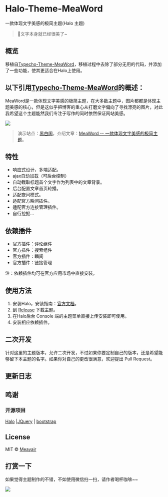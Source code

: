 # Halo-Theme-MeaWord
一款体现文字美感的极简主题(Halo 主题)

> 💖文字本身就已经很美了~

## 概览

移植自[Typecho-Theme-MeaWord](https://github.com/Meayair/Typecho-Theme-MeaWord)，移植过程中去除了部分无用的代码，并添加了一些功能，使其更适合在Halo上使用。

## 以下引用[Typecho-Theme-MeaWord](https://github.com/Meayair/Typecho-Theme-MeaWord)的概述：

MeaWord是一款体现文字美感的极简主题，在大多数主题中，图片都都是体现主题美感的核心，但是这似乎把博客的重心从打磨文字偏向了寻找漂亮的图片，对此我希望这个主题能然我们专注于写作的同时依然保证网站美感。

![](https://www.bawge.com/usr/themes/MeaWord/screenshot.png)
> 演示站点：[黑白阁](https://www.bawge.com)，介绍文章：[MeaWord -- 一款体现文字美感的极简主题](https://www.bawge.com/archives/63.html)。

## 特性
* 响应式设计，多端适配。
* ajax自动加载（可后台控制）
* 自动截取标题首个文字作为列表中的文章背景。
* 后台配置文章首页轮播。
* 适配夜间模式。
* 适配官方瞬间插件。
* 适配官方连接管理插件。
* 自行挖掘...

## 依赖插件
* 官方插件：评论组件
* 官方插件：搜索组件
* 官方插件：瞬间
* 官方插件：链接管理

注：依赖插件均可在官方应用市场中直接安装。

## 使用方法

1. 安装Halo，安装指南：[官方文档]([https://www.bawge.com/archives/63.html](https://docs.halo.run/category/%E5%AE%89%E8%A3%85%E6%8C%87%E5%8D%97))。
2. 到 [Release](https://github.com/Meayair/Halo-Theme-MeaWord/releases) 下载主题。
3. 在Halo后台 Console 端的主题菜单直接上传安装即可使用。
4. 安装相应依赖插件。

## 二次开发

针对这里的主题版本，允许二次开发，不过如果你要定制自己的版本，还是希望能够留下本主题的名字。如果你对自己的更改很满意，欢迎提出 Pull Request。

## 更新日志

## 鸣谢

### 开源项目

[Halo]([https://github.com/jquery/jquery](https://github.com/halo-dev/halo)) |[JQuery](https://github.com/jquery/jquery) | [bootstrap](https://github.com/twbs/bootstrap) 

## License

MIT © [Meayair](https://github.com/Meayair)

## 打赏一下

如果觉得主题制作的不错，不如使用微信扫一扫，请作者喝杯咖啡~~

![](https://www.bawge.com/usr/themes/MeaWord/good.png)

